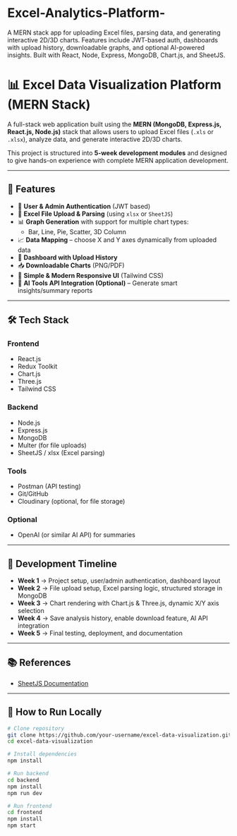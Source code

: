 # Excel-Analytics-Platform-
A MERN stack app for uploading Excel files, parsing data, and generating interactive 2D/3D charts. Features include JWT-based auth, dashboards with upload history, downloadable graphs, and optional AI-powered insights. Built with React, Node, Express, MongoDB, Chart.js, and SheetJS.

# 📊 Excel Data Visualization Platform (MERN Stack)

A full-stack web application built using the **MERN (MongoDB, Express.js, React.js, Node.js)** stack that allows users to upload Excel files (`.xls` or `.xlsx`), analyze data, and generate interactive 2D/3D charts.  

This project is structured into **5-week development modules** and designed to give hands-on experience with complete MERN application development.

---

## 🚀 Features

- 🔐 **User & Admin Authentication** (JWT based)  
- 📂 **Excel File Upload & Parsing** (using `xlsx` or `SheetJS`)  
- 📊 **Graph Generation** with support for multiple chart types:  
  - Bar, Line, Pie, Scatter, 3D Column  
- 📈 **Data Mapping** – choose X and Y axes dynamically from uploaded data  
- 💾 **Dashboard with Upload History**  
- 📥 **Downloadable Charts** (PNG/PDF)  
- 🎨 **Simple & Modern Responsive UI** (Tailwind CSS)  
- 🤖 **AI Tools API Integration (Optional)** – Generate smart insights/summary reports  

---

## 🛠 Tech Stack

### Frontend
- React.js  
- Redux Toolkit  
- Chart.js  
- Three.js  
- Tailwind CSS  

### Backend
- Node.js  
- Express.js  
- MongoDB  
- Multer (for file uploads)  
- SheetJS / xlsx (Excel parsing)  

### Tools
- Postman (API testing)  
- Git/GitHub  
- Cloudinary (optional, for file storage)  

### Optional
- OpenAI (or similar AI API) for summaries  

---

## 📅 Development Timeline

- **Week 1** → Project setup, user/admin authentication, dashboard layout  
- **Week 2** → File upload setup, Excel parsing logic, structured storage in MongoDB  
- **Week 3** → Chart rendering with Chart.js & Three.js, dynamic X/Y axis selection  
- **Week 4** → Save analysis history, enable download feature, AI API integration  
- **Week 5** → Final testing, deployment, and documentation  

---

## 📚 References
- [SheetJS Documentation](https://sheetjs.com/)  

---

## 🔧 How to Run Locally

```bash
# Clone repository
git clone https://github.com/your-username/excel-data-visualization.git
cd excel-data-visualization

# Install dependencies
npm install

# Run backend
cd backend
npm install
npm run dev

# Run frontend
cd frontend
npm install
npm start
